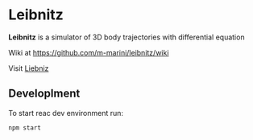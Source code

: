 # Leibnitz


**Leibnitz** is a simulator of 3D body trajectories with differential equation

Wiki at https://github.com/m-marini/leibnitz/wiki

Visit [Liebniz](http://www.mmarini.org/leibniz)

## Developlment

To start reac dev environment run:
```
npm start
```
